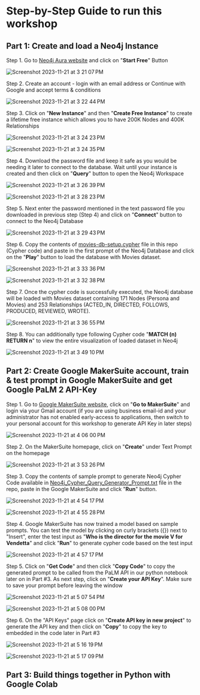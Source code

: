 # Step-by-Step Guide to run this workshop


## Part 1: Create and load a Neo4j Instance
Step 1. Go to [Neo4j Aura website](https://neo4j.com/aura) and click on "**Start Free**" Button

![Screenshot 2023-11-21 at 3 21 07 PM](https://github.com/sidagarwal04/graph-powered-nlp-workshop/assets/2035658/67ba92fb-db3f-457c-b869-ed4b78ebf6e9)

Step 2. Create an account - login with an email address or Continue with Google and accept terms & conditions

![Screenshot 2023-11-21 at 3 22 44 PM](https://github.com/sidagarwal04/graph-powered-nlp-workshop/assets/2035658/f71ebc8f-3183-48af-bdce-8103d18ff1ad)

Step 3. Click on "**New Instance**" and then "**Create Free Instance**" to create a lifetime free instance which allows you to have 200K Nodes and 400K Relationships

![Screenshot 2023-11-21 at 3 24 23 PM](https://github.com/sidagarwal04/graph-powered-nlp-workshop/assets/2035658/f6f62de6-e11b-49f6-8e74-2a0263cadcaa)

![Screenshot 2023-11-21 at 3 24 35 PM](https://github.com/sidagarwal04/graph-powered-nlp-workshop/assets/2035658/a8873589-67cb-48ba-b4c5-b12a080c466f)

Step 4. Download the password file and keep it safe as you would be needing it later to connect to the database. Wait until your instance is created and then click on "**Query**" button to open the Neo4j Workspace

![Screenshot 2023-11-21 at 3 26 39 PM](https://github.com/sidagarwal04/graph-powered-nlp-workshop/assets/2035658/a82f2d99-482a-440a-a7a2-2a428e2b209b)

![Screenshot 2023-11-21 at 3 28 23 PM](https://github.com/sidagarwal04/graph-powered-nlp-workshop/assets/2035658/48d6840c-a8cc-4928-8474-bb0bba016e45)

Step 5. Next enter the password mentioned in the text password file you downloaded in previous step (Step 4) and click on "**Connect**" button to connect to the Neo4j Database

![Screenshot 2023-11-21 at 3 29 43 PM](https://github.com/sidagarwal04/graph-powered-nlp-workshop/assets/2035658/29a4600c-9555-43b4-a124-41e670207806)

Step 6. Copy the contents of [movies-db-setup.cypher](movies-db-setup.cypher) file in this repo (Cypher code) and paste in the first prompt of the Neo4j Database and click on the "**Play**" button to load the database with Movies dataset.

![Screenshot 2023-11-21 at 3 33 36 PM](https://github.com/sidagarwal04/graph-powered-nlp-workshop/assets/2035658/5311f58d-30e4-4aa7-932e-e30079e1159e)

![Screenshot 2023-11-21 at 3 32 38 PM](https://github.com/sidagarwal04/graph-powered-nlp-workshop/assets/2035658/65899c18-3eb0-49e7-aec0-e874cd1805b2)

Step 7. Once the cypher code is successfully executed, the Neo4j database will be loaded with Movies dataset containing 171 Nodes (Persona and Movies) and 253 Relationships (ACTED_IN, DIRECTED, FOLLOWS, PRODUCED, REVIEWED, WROTE).

![Screenshot 2023-11-21 at 3 36 55 PM](https://github.com/sidagarwal04/graph-powered-nlp-workshop/assets/2035658/d6180484-d894-4ba8-87f3-03dd4548cb40)

Step 8. You can additionally type following Cypher code "**MATCH (n) RETURN n**" to view the entire visualization of loaded dataset in Neo4j
    
![Screenshot 2023-11-21 at 3 49 10 PM](https://github.com/sidagarwal04/graph-powered-nlp-workshop/assets/2035658/e312b30c-68a8-4481-ad01-e84b50d628eb)



## Part 2: Create Google MakerSuite account, train & test prompt in Google MakerSuite and get Google PaLM 2 API-Key
Step 1. Go to [Google MakerSuite website](https://developers.generativeai.google/products/makersuite), click on "**Go to MakerSuite**" and login via your Gmail account (if you are using business email-id and your administrator has not enabled early-access to applications, then switch to your personal account for this workshop to generate API Key in later steps)

![Screenshot 2023-11-21 at 4 06 00 PM](https://github.com/sidagarwal04/graph-powered-nlp-workshop/assets/2035658/f1b90ece-f44d-48e3-b83c-2a27bc1eadb3)

Step 2. On the MakerSuite homepage, click on "**Create**" under Text Prompt on the homepage

![Screenshot 2023-11-21 at 3 53 26 PM](https://github.com/sidagarwal04/graph-powered-nlp-workshop/assets/2035658/ea52d925-33a0-427b-9d6d-f82a4e5e32c6)

Step 3. Copy the contents of sample prompt to generate Neo4j Cypher Code available in [Neo4j_Cypher_Query_Generator_Prompt.txt](Neo4j_Cypher_Query_Generator_Prompt.txt) file in the repo, paste in the Google MakerSuite and click "**Run**" button.

![Screenshot 2023-11-21 at 4 54 17 PM](https://github.com/sidagarwal04/graph-powered-nlp-workshop/assets/2035658/8b393d04-c8db-4b66-8c81-0104664f50fb)

![Screenshot 2023-11-21 at 4 55 28 PM](https://github.com/sidagarwal04/graph-powered-nlp-workshop/assets/2035658/f760756f-4f5c-42b7-94d9-728643e33417)

Step 4. Google MakerSuite has now trained a model based on sample prompts. You can test the model by clicking on curly brackets ({}) next to "Insert", enter the test input as "**Who is the director for the movie V for Vendetta**" and click "**Run**" to generate cypher code based on the test input

![Screenshot 2023-11-21 at 4 57 17 PM](https://github.com/sidagarwal04/graph-powered-nlp-workshop/assets/2035658/38e399ce-ebf5-4a8b-a58c-39aa3a69d38f)

Step 5. Click on "**Get Code**" and then click "**Copy Code**" to copy the generated prompt to be called from the PaLM API in our python notebook later on in Part #3. As next step, click on "**Create your API Key**". Make sure to save your prompt before leaving the window

![Screenshot 2023-11-21 at 5 07 54 PM](https://github.com/sidagarwal04/graph-powered-nlp-workshop/assets/2035658/50bb9a02-a821-483a-a475-c1dc873ddaa5)

![Screenshot 2023-11-21 at 5 08 00 PM](https://github.com/sidagarwal04/graph-powered-nlp-workshop/assets/2035658/2cfee0b3-5091-441d-abdb-c61fe87c0be7)

Step 6. On the "API Keys" page click on "**Create API key in new project**" to generate the API key and then click on "**Copy**" to copy the key to embedded in the code later in Part #3

![Screenshot 2023-11-21 at 5 16 19 PM](https://github.com/sidagarwal04/graph-powered-nlp-workshop/assets/2035658/4cfe0c5e-c601-405d-9261-034a40791582)

![Screenshot 2023-11-21 at 5 17 09 PM](https://github.com/sidagarwal04/graph-powered-nlp-workshop/assets/2035658/548daed4-c60c-40fb-9e1f-18e14bcd06e2)



## Part 3: Build things together in Python with Google Colab
